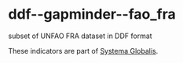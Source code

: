 # ddf--gapminder--fao_fra

subset of UNFAO FRA dataset in DDF format

These indicators are part of [Systema Globalis](https://github.com/open-numbers/ddf--gapminder--systema_globalis).

